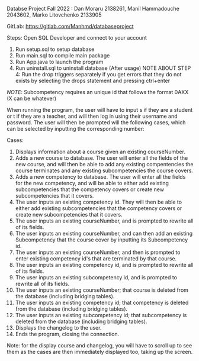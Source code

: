 Databse Project Fall 2022 : Dan Moraru 2138261, Manil Hammadouche 2043602, Marko Litovchenko 2133905

GitLab: https://gitlab.com/Manhmd/databaseproject

Steps: 
Open SQL Developer and connect to your account
1. Run setup.sql to setup database
2. Run main.sql to compile main package
3. Run App.java to launch the program
4. Run uninstall.sql to uninstall database (After usage)
NOTE ABOUT STEP 4: Run the drop triggers separately if you get errors that they do not exists by selecting the drops statement and pressing ctrl+enter

*NOTE*: Subcompetency requires an unique id that follows the format 0AXX (X can be whatever)

When running the program, the user will have to input s if they are a student or t if they are a teacher, and will then log in using their username and password.
The user will then be prompted will the following cases, which can be selected by inputting the corresponding number:

Cases:
1. Displays information about a course given an existing courseNumber.
2. Adds a new course to database. The user will enter all the fields of the new course, and will then be able to add any existing compentencies the course terminates and any existing subcompetencies the course covers.
3. Adds a new competency to database. The user will enter all the fields for the new competency, and will be able to either add  existing subcompetencies that the competency covers or create new subcompetencies that it covers.
4. The user  inputs an existing competency id. They will then be able to either add existing subcompetencies that the competency covers or create new subcompetencies that it covers.
5. The user inputs an existing courseNumber, and is prompted to rewrite all of its fields.
6. The user inputs an existing courseNumber, and can then add an existing Subcompetency that the course cover by inputting its Subcompetency id.
7. The user inputs an existing courseNumber, and then is prompted to enter existing competency id's that are terminated by that course.
8. The user inputs an existing competency id, and is prompted to rewrite all of its fields.
9. The user inputs an existing subcompetency id, and is prompted to rewrite all of its fields.
10. The user inputs an existing courseNumber; that course is deleted from the database (including bridging tables).
11. The user inputs an existing competency id; that competency is deleted from the database (including bridging tables).
12. The user inputs an existing subcompetency id; that subcompetency is deleted from the database (including bridging tables).
13. Displays the changelog to the user.
14. Ends the program, closing the connection.

Note: for the display course and changelog, you will have to scroll up to see them as the cases are then immediately displayed too, taking up the screen.
